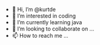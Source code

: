 - 👋 Hi, I’m @kurtde
- 👀 I’m interested in coding 
- 🌱 I’m currently learning java
- 💞️ I’m looking to collaborate on ...
- 📫 How to reach me ...

<!---
kurtde/kurtde is a ✨ special ✨ repository because its `README.md` (this file) appears on your GitHub profile.
You can click the Preview link to take a look at your changes.
--->
